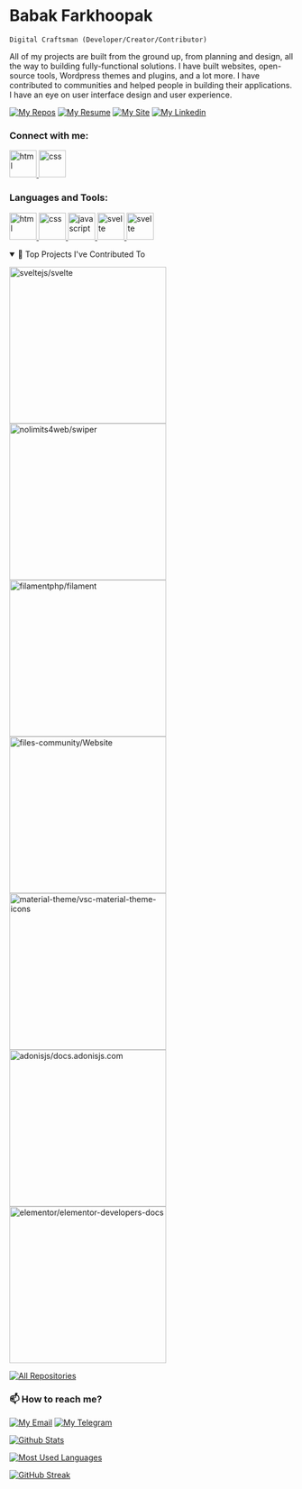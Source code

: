 # Babak Farkhoopak

`Digital Craftsman (Developer/Creator/Contributor)`

All of my projects are built from the ground up, from planning and design, all the way to building fully-functional solutions. I have built websites, open-source tools, Wordpress themes and plugins, and a lot more. I have contributed to communities and helped people in building their applications. I have an eye on user interface design and user experience.

[![My Repos][repos_badge]][repos_url]
[![My Resume][resume_badge]][resume_url]
[![My Site][site_badge]][site_url]
[![My Linkedin][linkedin_badge]][linkedin_url]

<h3>Connect with me:</h3>

<p>
	<a href="https://linkedin.com/in/babakfp" target="_blank" rel="noreferrer">
		<img src="https://github-profile-assets.vercel.app/linkedin.svg" alt="html" width="48" height="48">
	</a>
	<a href="https://dribbble.com/babakfp" target="_blank" rel="noreferrer">
		<img src="https://github-profile-assets.vercel.app/dribbble.svg" alt="css" width="48" height="48">
	</a>
</p>

<h3>Languages and Tools:</h3>

<p>
	<a href="https://developer.mozilla.org/en-us/docs/web/html" target="_blank" rel="noreferrer">
		<img src="https://github-profile-assets.vercel.app/html.svg" alt="html" width="48" height="48">
	</a>
	<a href="https://developer.mozilla.org/en-us/docs/web/css" target="_blank" rel="noreferrer">
		<img src="https://github-profile-assets.vercel.app/css.svg" alt="css" width="48" height="48">
	</a>
	<a href="https://developer.mozilla.org/en-us/docs/web/javascript" target="_blank" rel="noreferrer">
		<img src="https://github-profile-assets.vercel.app/javascript.svg" alt="javascript" width="48" height="48">
	</a>
	<a href="https://svelte.dev" target="_blank" rel="noreferrer">
		<img src="https://github-profile-assets.vercel.app/svelte.svg" alt="svelte" width="48" height="48">
	</a>
	<a href="https://tailwindcss.com" target="_blank" rel="noreferrer">
		<img src="https://github-profile-assets.vercel.app/tailwindcss.svg" alt="svelte" width="48" height="48">
	</a>
</p>

<details open>
	<summary>📕 Top Projects I've Contributed To</summary>
	<p>
		<a href="https://github.com/sveltejs/svelte">
			<img width="278" src="https://denvercoder1-github-readme-stats.vercel.app/api/pin/?username=sveltejs&repo=svelte&theme=react&bg_color=1F222E&title_color=F85D7F&hide_border=true&icon_color=F8D866&show_icons=false&show_description=false" alt="sveltejs/svelte">
		</a>
		<a href="https://github.com/nolimits4web/swiper">
			<img width="278" src="https://denvercoder1-github-readme-stats.vercel.app/api/pin/?username=nolimits4web&repo=swiper&theme=react&bg_color=1F222E&title_color=F85D7F&hide_border=true&icon_color=F8D866&show_icons=false&show_description=false" alt="nolimits4web/swiper">
		</a>
		<a href="https://github.com/filamentphp/filament">
			<img width="278" src="https://denvercoder1-github-readme-stats.vercel.app/api/pin/?username=filamentphp&repo=filament&theme=react&bg_color=1F222E&title_color=F85D7F&hide_border=true&icon_color=F8D866&show_icons=false&show_description=false" alt="filamentphp/filament">
		</a>
		<a href="https://github.com/files-community/Website">
			<img width="278" src="https://denvercoder1-github-readme-stats.vercel.app/api/pin/?username=files-community&repo=Website&theme=react&bg_color=1F222E&title_color=F85D7F&hide_border=true&icon_color=F8D866&show_icons=false&show_description=false" alt="files-community/Website">
		</a>
		<a href="https://github.com/material-theme/vsc-material-theme-icons">
			<img width="278" src="https://denvercoder1-github-readme-stats.vercel.app/api/pin/?username=material-theme&repo=vsc-material-theme-icons&theme=react&bg_color=1F222E&title_color=F85D7F&hide_border=true&icon_color=F8D866&show_icons=false&show_description=false" alt="material-theme/vsc-material-theme-icons">
		</a>
		<a href="https://github.com/adonisjs/docs.adonisjs.com">
			<img width="278" src="https://denvercoder1-github-readme-stats.vercel.app/api/pin/?username=adonisjs&repo=docs.adonisjs.com&theme=react&bg_color=1F222E&title_color=F85D7F&hide_border=true&icon_color=F8D866&show_icons=false&show_description=false" alt="adonisjs/docs.adonisjs.com">
		</a>
		<a href="https://github.com/elementor/elementor-developers-docs">
			<img width="278" src="https://denvercoder1-github-readme-stats.vercel.app/api/pin/?username=elementor&repo=elementor-developers-docs&theme=react&bg_color=1F222E&title_color=F85D7F&hide_border=true&icon_color=F8D866&show_icons=false&show_description=false" alt="elementor/elementor-developers-docs">
		</a>
	</p>
	<p>
		<a href="https://github.com/pulls?q=is%3Apr+author%3Ababakfp+archived%3Afalse+is%3Aclosed+is%3Amerged">
			<img alt="All Repositories" title="All Repositories" src="https://custom-icon-badges.demolab.com/badge/-Click%20Here%20to%20see%20All-1F222E?style=for-the-badge&logoColor=white">
		</a>
	</p>
</details>

### 📫 How to reach me?

[![My Email][email_badge]][email_url]
[![My Telegram][telegram_badge]][telegram_url]

[![Github Stats](https://github-readme-stats.vercel.app/api?username=babakfp&show_icons=false&theme=dracula&hide_title=true&border_radius=6&hide_border=true)](#)

[![Most Used Languages](https://github-readme-stats.vercel.app/api/top-langs?username=babakfp&show_icons=true&locale=en&layout=compact&theme=dracula&border_radius=6&hide_border=true)](#)

[![GitHub Streak](https://streak-stats.demolab.com?user=babakfp&theme=dracula&hide_border=true&border_radius=6)](#)

<!-- Variables -->

[resume_url]: https://drive.google.com/file/d/1X2viaPFYAvW0a5CxosVs05FuAieZPnkd/view
[resume_badge]: https://custom-icon-badges.demolab.com/badge/-My%20Resume-teal?style=for-the-badge&logoColor=white&logo=file

[site_url]: http://babakfp.ir/
[site_badge]: https://custom-icon-badges.demolab.com/badge/-My%20Site-f25278?style=for-the-badge&logoColor=white&logo=browser

[repos_url]: https://github.com/babakfp?tab=repositories&q=&type=public&language=&sort=stargazers
[repos_badge]: https://custom-icon-badges.demolab.com/badge/-My%20Repos-blue?style=for-the-badge&logoColor=white&logo=repo

[linkedin_url]: https://www.linkedin.com/in/babakfp
[linkedin_badge]: https://custom-icon-badges.demolab.com/badge/-My%20Linkedin-0a66c2?style=for-the-badge&logoColor=white&logo=linkedin

[email_url]: mailto:babak.bxf@gmail.com
[email_badge]: https://custom-icon-badges.demolab.com/badge/-My%20Email:%20babak.bxf@gmail.com-ea4335?style=for-the-badge&logoColor=white&logo=mail

[telegram_url]: https://t.me/babakfp
[telegram_badge]: https://custom-icon-badges.demolab.com/badge/-My%20Telegram:%20@babakfp-0088cc?style=for-the-badge&logoColor=white&logo=telegram
